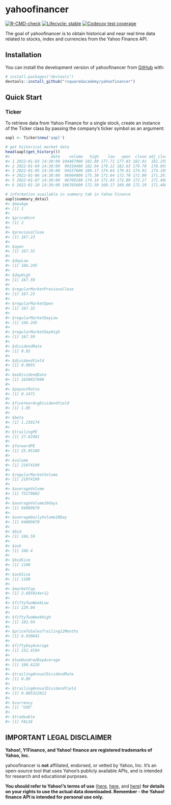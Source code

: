 
<!-- README.md is generated from README.Rmd. Please edit that file -->

# yahoofinancer

<!-- badges: start -->

[![R-CMD-check](https://github.com/rsquaredacademy/yahoofinancer/actions/workflows/R-CMD-check.yaml/badge.svg)](https://github.com/rsquaredacademy/yahoofinancer/actions/workflows/R-CMD-check.yaml)
[![Lifecycle:
stable](https://img.shields.io/badge/lifecycle-stable-brightgreen.svg)](https://lifecycle.r-lib.org/articles/stages.html#stable)
[![Codecov test
coverage](https://codecov.io/gh/rsquaredacademy/yahoofinancer/branch/master/graph/badge.svg)](https://app.codecov.io/gh/rsquaredacademy/yahoofinancer?branch=master)
<!-- badges: end -->

The goal of yahoofinancer is to obtain historical and near real time
data related to stocks, index and currencies from the Yahoo Finance API.

## Installation

You can install the development version of yahoofinancer from
[GitHub](https://github.com/) with:

``` r
# install.packages("devtools")
devtools::install_github("rsquaredacademy/yahoofinancer")
```

## Quick Start

### Ticker

To retrieve data from Yahoo Finance for a single stock, create an
instance of the Ticker class by passing the company’s ticker symbol as
an argument:

``` r
aapl <- Ticker$new('aapl')

# get historical market data
head(aapl$get_history())
#>                  date    volume   high    low   open  close adj_close
#> 1 2022-01-03 14:30:00 104487900 182.88 177.71 177.83 182.01  181.2599
#> 2 2022-01-04 14:30:00  99310400 182.94 179.12 182.63 179.70  178.9595
#> 3 2022-01-05 14:30:00  94537600 180.17 174.64 179.61 174.92  174.1991
#> 4 2022-01-06 14:30:00  96904000 175.30 171.64 172.70 172.00  171.2912
#> 5 2022-01-07 14:30:00  86709100 174.14 171.03 172.89 172.17  171.4605
#> 6 2022-01-10 14:30:00 106765600 172.50 168.17 169.08 172.19  171.4804

# information available in summary tab in Yahoo Finance
aapl$summary_detail
#> $maxAge
#> [1] 1
#> 
#> $priceHint
#> [1] 2
#> 
#> $previousClose
#> [1] 167.23
#> 
#> $open
#> [1] 167.32
#> 
#> $dayLow
#> [1] 166.245
#> 
#> $dayHigh
#> [1] 167.59
#> 
#> $regularMarketPreviousClose
#> [1] 167.23
#> 
#> $regularMarketOpen
#> [1] 167.32
#> 
#> $regularMarketDayLow
#> [1] 166.245
#> 
#> $regularMarketDayHigh
#> [1] 167.59
#> 
#> $dividendRate
#> [1] 0.92
#> 
#> $dividendYield
#> [1] 0.0055
#> 
#> $exDividendDate
#> [1] 1659657600
#> 
#> $payoutRatio
#> [1] 0.1471
#> 
#> $fiveYearAvgDividendYield
#> [1] 1.05
#> 
#> $beta
#> [1] 1.230174
#> 
#> $trailingPE
#> [1] 27.62481
#> 
#> $forwardPE
#> [1] 25.95188
#> 
#> $volume
#> [1] 21074199
#> 
#> $regularMarketVolume
#> [1] 21074199
#> 
#> $averageVolume
#> [1] 75170682
#> 
#> $averageVolume10days
#> [1] 64089670
#> 
#> $averageDailyVolume10Day
#> [1] 64089670
#> 
#> $bid
#> [1] 166.59
#> 
#> $ask
#> [1] 166.4
#> 
#> $bidSize
#> [1] 1100
#> 
#> $askSize
#> [1] 1100
#> 
#> $marketCap
#> [1] 2.685914e+12
#> 
#> $fiftyTwoWeekLow
#> [1] 129.04
#> 
#> $fiftyTwoWeekHigh
#> [1] 182.94
#> 
#> $priceToSalesTrailing12Months
#> [1] 6.930641
#> 
#> $fiftyDayAverage
#> [1] 152.4194
#> 
#> $twoHundredDayAverage
#> [1] 160.6228
#> 
#> $trailingAnnualDividendRate
#> [1] 0.89
#> 
#> $trailingAnnualDividendYield
#> [1] 0.005322012
#> 
#> $currency
#> [1] "USD"
#> 
#> $tradeable
#> [1] FALSE
```

## IMPORTANT LEGAL DISCLAIMER

**Yahoo!, Y!Finance, and Yahoo! finance are registered trademarks of
Yahoo, Inc.**

yahoofinancer is **not** affiliated, endorsed, or vetted by Yahoo,
Inc. It’s an open-source tool that uses Yahoo’s publicly available APIs,
and is intended for research and educational purposes.

**You should refer to Yahoo!’s terms of use**
([here](https://policies.yahoo.com/us/en/yahoo/terms/product-atos/apiforydn/index.htm),
[here](https://legal.yahoo.com/us/en/yahoo/terms/otos/index.html), and
[here](https://policies.yahoo.com/us/en/yahoo/terms/index.htm)) **for
details on your rights to use the actual data downloaded. Remember - the
Yahoo! finance API is intended for personal use only.**
